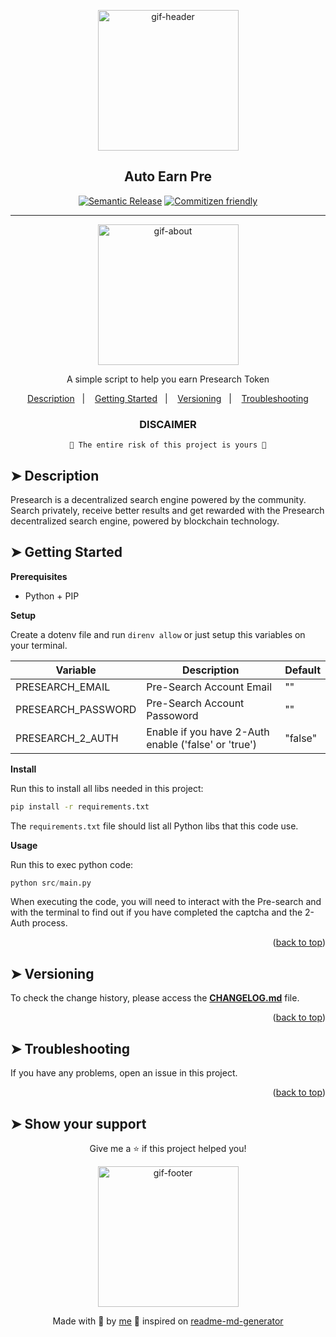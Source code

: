 <!-- BEGIN_TF_DOCS -->
<div align="center">

<a name="readme-top"></a>

<img alt="gif-header" src="https://github.com/lpsm-dev/lpsm-dev/blob/main/.github/assets/gif-header.gif" width="225"/>

<h2>Auto Earn Pre</h2>

[![Semantic Release](https://img.shields.io/badge/%20%20%F0%9F%93%A6%F0%9F%9A%80-semantic--release-e10079.svg)]()
[![Commitizen friendly](https://img.shields.io/badge/commitizen-friendly-brightgreen.svg)]()

---

<img alt="gif-about" src="https://github.com/lpsm-dev/lpsm-dev/blob/main/.github/assets/gif-about.gif" width="225"/>

<p>A simple script to help you earn Presearch Token</p>

<p>
  <a href="#-description-">Description</a>&nbsp;&nbsp;&nbsp;|&nbsp;&nbsp;&nbsp;
  <a href="#-getting-started-">Getting Started</a>&nbsp;&nbsp;&nbsp;|&nbsp;&nbsp;&nbsp;
  <a href="#-versioning-">Versioning</a>&nbsp;&nbsp;&nbsp;|&nbsp;&nbsp;&nbsp;
  <a href="#-troubleshooting-">Troubleshooting</a>
</p>

<h3>DISCAIMER</h3>

`🚨 The entire risk of this project is yours 🚨`

</div>

## ➤ Description <a name = "description"></a>

Presearch is a decentralized search engine powered by the community. Search privately, receive better results and get rewarded with the Presearch decentralized search engine, powered by blockchain technology.

## ➤ Getting Started <a name="#-getting-started"></a>

**Prerequisites**

* Python + PIP

**Setup**

Create a dotenv file and run `direnv allow` or just setup this variables on your terminal.

| Variable                         | Description                                                              | Default                |
|----------------------------------|--------------------------------------------------------------------------|------------------------|
| PRESEARCH_EMAIL                  | Pre-Search Account Email                                                 | ""                     |
| PRESEARCH_PASSWORD               | Pre-Search Account Passoword                                             | ""                     |
| PRESEARCH_2_AUTH                 | Enable if you have 2-Auth enable ('false' or 'true')                                       | "false"                     |

**Install**

Run this to install all libs needed in this project:

```bash
pip install -r requirements.txt
```

The `requirements.txt` file should list all Python libs that this code use.

**Usage**

Run this to exec python code:

```python
python src/main.py 
```

When executing the code, you will need to interact with the Pre-search and with the terminal to find out if you have completed the captcha and the 2-Auth process.

<p align="right">(<a href="#readme-top">back to top</a>)</p>

## ➤ Versioning <a name="#-versioning"></a>

To check the change history, please access the [**CHANGELOG.md**](CHANGELOG.md) file.

<p align="right">(<a href="#readme-top">back to top</a>)</p>

## ➤ Troubleshooting <a name="#-troubleshooting"></a>

If you have any problems, open an issue in this project.

<p align="right">(<a href="#readme-top">back to top</a>)</p>

## ➤ Show your support <a name="-show-your-support"></a>

<div align="center">

Give me a ⭐️ if this project helped you!

<img alt="gif-footer" src="https://github.com/lpsm-dev/lpsm-dev/blob/main/.github/assets/yoda.gif" width="225"/>

Made with 💜 by [me](https://github.com/lpsm-dev) 👋 inspired on [readme-md-generator](https://github.com/kefranabg/readme-md-generator)
